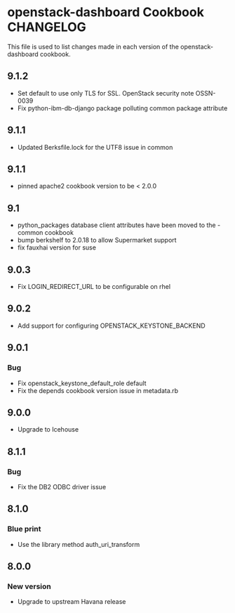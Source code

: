 openstack-dashboard Cookbook CHANGELOG
==============================
This file is used to list changes made in each version of the openstack-dashboard cookbook.

## 9.1.2
* Set default to use only TLS for SSL. OpenStack security note OSSN-0039
* Fix python-ibm-db-django package polluting common package attribute

## 9.1.1
* Updated Berksfile.lock for the UTF8 issue in common

## 9.1.1
* pinned apache2 cookbook version to be < 2.0.0

## 9.1
* python_packages database client attributes have been moved to the -common cookbook
* bump berkshelf to 2.0.18 to allow Supermarket support
* fix fauxhai version for suse

## 9.0.3
* Fix LOGIN_REDIRECT_URL to be configurable on rhel

## 9.0.2
* Add support for configuring OPENSTACK_KEYSTONE_BACKEND

## 9.0.1
### Bug
* Fix openstack_keystone_default_role default
* Fix the depends cookbook version issue in metadata.rb

## 9.0.0
* Upgrade to Icehouse

## 8.1.1
### Bug
* Fix the DB2 ODBC driver issue

## 8.1.0
### Blue print
* Use the library method auth_uri_transform

## 8.0.0
### New version
* Upgrade to upstream Havana release
